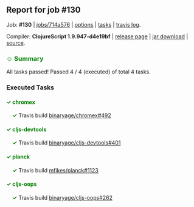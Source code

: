 ## Report for job #130

Job: **#130** | [jobs/714a576](https://github.com/cljs-oss/canary/commit/714a5767842bd5633f2596b0024a0da1b78b4d0c) | [options](options.edn) | [tasks](tasks.edn) | [travis log](https://travis-ci.org/cljs-oss/canary/builds/294721341).

Compiler: **ClojureScript 1.9.947-d4e19bf** | [release page](https://github.com/cljs-oss/canary/releases/tag/r1.9.947-d4e19bf) | [jar download](https://github.com/cljs-oss/canary/releases/download/r1.9.947-d4e19bf/clojurescript-1.9.947-d4e19bf.jar) | [source](https://github.com/clojure/clojurescript/commit/d4e19bffcd19208997c1ffb14e3077e62eedbdfc).

### <b style='color:green'>☺ Summary</b>

All tasks passed! Passed 4 / 4 (executed) of total 4 tasks.

### Executed Tasks

#### <b style='color:green'>&#x2713; chromex</b>
&nbsp;&nbsp;&nbsp;&nbsp;<b style='color:green'>&#x2713;</b> Travis build [binaryage/chromex#492](https://travis-ci.org/binaryage/chromex/builds/294722612)<br>

#### <b style='color:green'>&#x2713; cljs-devtools</b>
&nbsp;&nbsp;&nbsp;&nbsp;<b style='color:green'>&#x2713;</b> Travis build [binaryage/cljs-devtools#401](https://travis-ci.org/binaryage/cljs-devtools/builds/294722613)<br>

#### <b style='color:green'>&#x2713; planck</b>
&nbsp;&nbsp;&nbsp;&nbsp;<b style='color:green'>&#x2713;</b> Travis build [mfikes/planck#1123](https://travis-ci.org/mfikes/planck/builds/294722628)<br>

#### <b style='color:green'>&#x2713; cljs-oops</b>
&nbsp;&nbsp;&nbsp;&nbsp;<b style='color:green'>&#x2713;</b> Travis build [binaryage/cljs-oops#262](https://travis-ci.org/binaryage/cljs-oops/builds/294722610)<br>